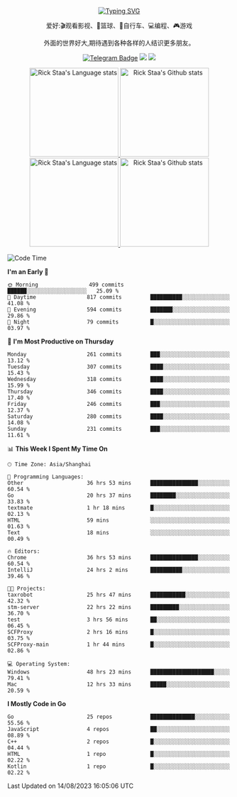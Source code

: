<div align="center"> 

[![Typing SVG](https://readme-typing-svg.herokuapp.com?size=25&duration=2500&color=eeeeee&vCenter=true&width=200&height=40&lines=Hi+there+%F0%9F%91%8B%F0%9F%8F%BB;I'm+DanBai)](https://git.io/typing-svg)

爱好:🎬观看影视、🏀篮球、🚴自行车、💻编程、🎮游戏

外面的世界好大,期待遇到各种各样的人结识更多朋友。

[![Telegram Badge](https://img.shields.io/badge/-Telegram-blue?style=flat&logo=Telegram&logoColor=white)](https://t.me/danbai9420) 
[![](https://img.shields.io/badge/-Blog-brightgreen?style=flat&logo=Blogger&logoColor=white)](https://p00q.cn)
[![](https://img.shields.io/badge/-Email-red?style=flat&logo=Mail.Ru&logoColor=white)](mailto:danbai@88.com)
</div>

<!-- Light Mode -->
<div align="center"> 
<a href="https://github.com/anuraghazra/github-readme-stats#gh-light-mode-only">
<img height=200 src="https://github-readme-stats.vercel.app/api/top-langs/?username=danbai225&layout=compact&langs_count=10&hide_border=1&role=OWNER,COLLABORATOR#gh-light-mode-only" alt="Rick Staa's Language stats" />
</a>
<a href="https://github.com/anuraghazra/github-readme-stats#gh-light-mode-only">
<img height=200 src="https://github-readme-stats.vercel.app/api?username=danbai225&show_icons=true&count_private=true&line_height=28&hide_border=1&include_all_commits=true&card_width=450&role=OWNER,COLLABORATOR&exclude_repo=github-readme-stats#gh-light-mode-only" alt="Rick Staa's Github stats" />
</a>
</div>

<!-- Dark Mode -->
<div align="center"> 
<a href="https://github.com/anuraghazra/github-readme-stats#gh-dark-mode-only">
<img height=200 src="https://github-readme-stats.vercel.app/api/top-langs/?username=danbai225&layout=compact&langs_count=10&hide_border=1&role=OWNER,COLLABORATOR&theme=github_dark#gh-dark-mode-only" alt="Rick Staa's Language stats" />
</a>
<a href="https://github.com/anuraghazra/github-readme-stats#gh-dark-mode-only">
<img height=200 src="https://github-readme-stats.vercel.app/api?username=danbai225&show_icons=true&count_private=true&line_height=28&hide_border=1&include_all_commits=true&card_width=450&role=OWNER,COLLABORATOR&exclude_repo=github-readme-stats&theme=github_dark#gh-dark-mode-only" alt="Rick Staa's Github stats" />
</a>
</div>

<!--START_SECTION:waka-->
![Code Time](http://img.shields.io/badge/Code%20Time-869%20hrs%2022%20mins-blue)

**I'm an Early 🐤** 

```text
🌞 Morning                499 commits         ██████░░░░░░░░░░░░░░░░░░░   25.09 % 
🌆 Daytime                817 commits         ██████████░░░░░░░░░░░░░░░   41.08 % 
🌃 Evening                594 commits         ███████░░░░░░░░░░░░░░░░░░   29.86 % 
🌙 Night                  79 commits          █░░░░░░░░░░░░░░░░░░░░░░░░   03.97 % 
```
📅 **I'm Most Productive on Thursday** 

```text
Monday                   261 commits         ███░░░░░░░░░░░░░░░░░░░░░░   13.12 % 
Tuesday                  307 commits         ████░░░░░░░░░░░░░░░░░░░░░   15.43 % 
Wednesday                318 commits         ████░░░░░░░░░░░░░░░░░░░░░   15.99 % 
Thursday                 346 commits         ████░░░░░░░░░░░░░░░░░░░░░   17.40 % 
Friday                   246 commits         ███░░░░░░░░░░░░░░░░░░░░░░   12.37 % 
Saturday                 280 commits         ████░░░░░░░░░░░░░░░░░░░░░   14.08 % 
Sunday                   231 commits         ███░░░░░░░░░░░░░░░░░░░░░░   11.61 % 
```


📊 **This Week I Spent My Time On** 

```text
🕑︎ Time Zone: Asia/Shanghai

💬 Programming Languages: 
Other                    36 hrs 53 mins      ███████████████░░░░░░░░░░   60.54 % 
Go                       20 hrs 37 mins      ████████░░░░░░░░░░░░░░░░░   33.83 % 
textmate                 1 hr 18 mins        █░░░░░░░░░░░░░░░░░░░░░░░░   02.13 % 
HTML                     59 mins             ░░░░░░░░░░░░░░░░░░░░░░░░░   01.63 % 
Text                     18 mins             ░░░░░░░░░░░░░░░░░░░░░░░░░   00.49 % 

🔥 Editors: 
Chrome                   36 hrs 53 mins      ███████████████░░░░░░░░░░   60.54 % 
IntelliJ                 24 hrs 2 mins       ██████████░░░░░░░░░░░░░░░   39.46 % 

🐱‍💻 Projects: 
taxrobot                 25 hrs 47 mins      ███████████░░░░░░░░░░░░░░   42.32 % 
stm-server               22 hrs 22 mins      █████████░░░░░░░░░░░░░░░░   36.70 % 
test                     3 hrs 56 mins       ██░░░░░░░░░░░░░░░░░░░░░░░   06.45 % 
SCFProxy                 2 hrs 16 mins       █░░░░░░░░░░░░░░░░░░░░░░░░   03.75 % 
SCFProxy-main            1 hr 44 mins        █░░░░░░░░░░░░░░░░░░░░░░░░   02.86 % 

💻 Operating System: 
Windows                  48 hrs 23 mins      ████████████████████░░░░░   79.41 % 
Mac                      12 hrs 33 mins      █████░░░░░░░░░░░░░░░░░░░░   20.59 % 
```

**I Mostly Code in Go** 

```text
Go                       25 repos            ██████████████░░░░░░░░░░░   55.56 % 
JavaScript               4 repos             ██░░░░░░░░░░░░░░░░░░░░░░░   08.89 % 
C++                      2 repos             █░░░░░░░░░░░░░░░░░░░░░░░░   04.44 % 
HTML                     1 repo              █░░░░░░░░░░░░░░░░░░░░░░░░   02.22 % 
Kotlin                   1 repo              █░░░░░░░░░░░░░░░░░░░░░░░░   02.22 % 
```




 Last Updated on 14/08/2023 16:05:06 UTC
<!--END_SECTION:waka-->
